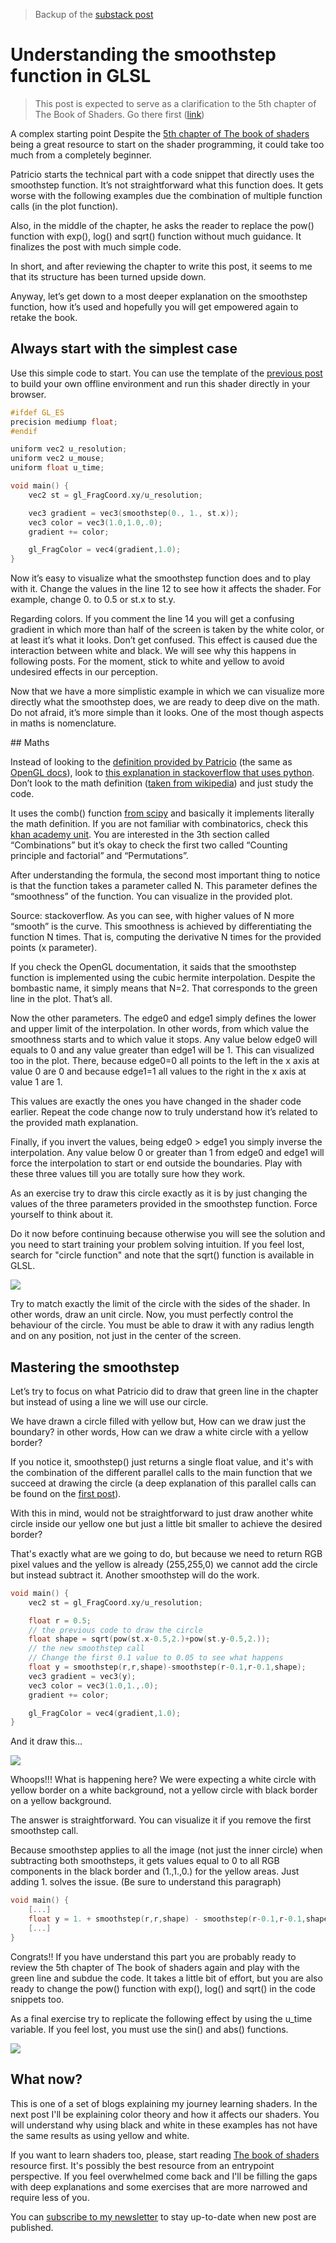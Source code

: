 > Backup of the [substack post](https://ricardohs.substack.com/p/understanding-the-smoothstep-function)

# Understanding the smoothstep function in GLSL

> This post is expected to serve as a clarification to the 5th chapter of The Book of Shaders. Go there first ([link](https://thebookofshaders.com/05/))

A complex starting point
Despite the [5th chapter of The book of shaders](https://thebookofshaders.com/05/) being a great resource to start on the shader programming, it could take too much from a completely beginner.

Patricio starts the technical part with a code snippet that directly uses the smoothstep function. It’s not straightforward what this function does. It gets worse with the following examples due the combination of multiple function calls (in the plot function).

Also, in the middle of the chapter, he asks the reader to replace the pow() function with exp(), log() and sqrt() function without much guidance. It finalizes the post with much simple code.

In short, and after reviewing the chapter to write this post, it seems to me that its structure has been turned upside down.

Anyway, let’s get down to a most deeper explanation on the smoothstep function, how it’s used and hopefully you will get empowered again to retake the book.

## Always start with the simplest case

Use this simple code to start. You can use the template of the [previous post](./04-shaders-2.md) to build your own offline environment and run this shader directly in your browser.

```c
#ifdef GL_ES
precision mediump float;
#endif

uniform vec2 u_resolution;
uniform vec2 u_mouse;
uniform float u_time;

void main() {
    vec2 st = gl_FragCoord.xy/u_resolution;

    vec3 gradient = vec3(smoothstep(0., 1., st.x));
    vec3 color = vec3(1.0,1.0,.0);
    gradient += color;

    gl_FragColor = vec4(gradient,1.0);
}
```

Now it’s easy to visualize what the smoothstep function does and to play with it. Change the values in the line 12 to see how it affects the shader. For example, change 0. to 0.5 or st.x to st.y.

Regarding colors. If you comment the line 14 you will get a confusing gradient in which more than half of the screen is taken by the white color, or at least it’s what it looks. Don’t get confused. This effect is caused due the interaction between white and black. We will see why this happens in following posts. For the moment, stick to white and yellow to avoid undesired effects in our perception.

Now that we have a more simplistic example in which we can visualize more directly what the smoothstep does, we are ready to deep dive on the math. Do not afraid, it’s more simple than it looks. One of the most though aspects in maths is nomenclature.

## Maths

Instead of looking to the [definition provided by Patricio](https://thebookofshaders.com/glossary/?search=smoothstep) (the same as [OpenGL docs](https://registry.khronos.org/OpenGL-Refpages/gl4/html/smoothstep.xhtml)), look to [this explanation in stackoverflow that uses python](https://stackoverflow.com/questions/45165452/how-to-implement-a-smooth-clamp-function-in-python/45166120#45166120). Don’t look to the math definition ([taken from wikipedia](https://en.wikipedia.org/wiki/Smoothstep)) and just study the code.

It uses the comb() function [from scipy](https://docs.scipy.org/doc/scipy/reference/generated/scipy.special.comb.html) and basically it implements literally the math definition. If you are not familiar with combinatorics, check this [khan academy unit](https://www.khanacademy.org/math/statistics-probability/counting-permutations-and-combinations). You are interested in the 3th section called “Combinations” but it’s okay to check the first two called “Counting principle and factorial” and “Permutations”.

After understanding the formula, the second most important thing to notice is that the function takes a parameter called N. This parameter defines the “smoothness” of the function. You can visualize in the provided plot.


Source: stackoverflow.
As you can see, with higher values of N more “smooth” is the curve. This smoothness is achieved by differentiating the function N times. That is, computing the derivative N times for the provided points (x parameter).

If you check the OpenGL documentation, it saids that the smoothstep function is implemented using the cubic hermite interpolation. Despite the bombastic name, it simply means that N=2. That corresponds to the green line in the plot. That’s all.

Now the other parameters. The edge0 and edge1 simply defines the lower and upper limit of the interpolation. In other words, from which value the smoothness starts and to which value it stops. Any value below edge0 will equals to 0 and any value greater than edge1 will be 1. This can visualized too in the plot. There, because edge0=0 all points to the left in the x axis at value 0 are 0 and because edge1=1 all values to the right in the x axis at value 1 are 1.

This values are exactly the ones you have changed in the shader code earlier. Repeat the code change now to truly understand how it’s related to the provided math explanation.

Finally, if you invert the values, being edge0 > edge1 you simply inverse the interpolation. Any value below 0 or greater than 1 from edge0 and edge1 will force the interpolation to start or end outside the boundaries. Play with these three values till you are totally sure how they work.

As an exercise try to draw this circle exactly as it is by just changing the values of the three parameters provided in the smoothstep function. Force yourself to think about it.

Do it now before continuing because otherwise you will see the solution and you need to start training your problem solving intuition. If you feel lost, search for "circle function" and note that the sqrt() function is available in GLSL.

![](../notes/media/shaders_3_1.png)

Try to match exactly the limit of the circle with the sides of the shader. In other words, draw an unit circle.
Now, you must perfectly control the behaviour of the circle. You must be able to draw it with any radius length and on any position, not just in the center of the screen.

## Mastering the smoothstep

Let’s try to focus on what Patricio did to draw that green line in the chapter but instead of using a line we will use our circle.

We have drawn a circle filled with yellow but, How can we draw just the boundary? in other words, How can we draw a white circle with a yellow border?

If you notice it, smoothstep() just returns a single float value, and it's with the combination of the different parallel calls to the main function that we succeed at drawing the circle (a deep explanation of this parallel calls can be found on the [first post](./03-shaders-1.md)).

With this in mind, would not be straightforward to just draw another white circle inside our yellow one but just a little bit smaller to achieve the desired border?

That's exactly what are we going to do, but because we need to return RGB pixel values and the yellow is already (255,255,0) we cannot add the circle but instead subtract it. Another smoothstep will do the work.

```c
void main() {
    vec2 st = gl_FragCoord.xy/u_resolution;

    float r = 0.5;
    // the previous code to draw the circle
    float shape = sqrt(pow(st.x-0.5,2.)+pow(st.y-0.5,2.));
    // the new smoothstep call
    // Change the first 0.1 value to 0.05 to see what happens
    float y = smoothstep(r,r,shape)-smoothstep(r-0.1,r-0.1,shape);
    vec3 gradient = vec3(y);
    vec3 color = vec3(1.0,1.,.0);
    gradient += color;

    gl_FragColor = vec4(gradient,1.0);
}
```

And it draw this…

![](../notes/media/shaders_3_2.png)

Whoops!!!
What is happening here? We were expecting a white circle with yellow border on a white background, not a yellow circle with black border on a yellow background.

The answer is straightforward. You can visualize it if you remove the first smoothstep call.

Because smoothstep applies to all the image (not just the inner circle) when subtracting both smoothsteps, it gets values equal to 0 to all RGB components in the black border and (1.,1.,0.) for the yellow areas. Just adding 1. solves the issue. (Be sure to understand this paragraph)

```c
void main() {
    [...]
    float y = 1. + smoothstep(r,r,shape) - smoothstep(r-0.1,r-0.1,shape);
    [...]
}
```

Congrats!! If you have understand this part you are probably ready to review the 5th chapter of The book of shaders again and play with the green line and subdue the code. It takes a little bit of effort, but you are also ready to change the pow() function with exp(), log() and sqrt() in the code snippets too.

As a final exercise try to replicate the following effect by using the u_time variable. If you feel lost, you must use the sin() and abs() functions.

![](../notes/media/shaders_3_3.gif)

## What now?

This is one of a set of blogs explaining my journey learning shaders. In the next post I'll be explaining color theory and how it affects our shaders. You will understand why using black and white in these examples has not have the same results as using yellow and white.

If you want to learn shaders too, please, start reading [The book of shaders](https://thebookofshaders.com/) resource first. It's possibly the best resource from an entrypoint perspective. If you feel overwhelmed come back and I'll be filling the gaps with deep explanations and some exercises that are more narrowed and require less of you.

You can [subscribe to my newsletter](https://ricardohs.substack.com/?r=1k58g7&utm_campaign=pub-share-checklist) to stay up-to-date when new post are published.
